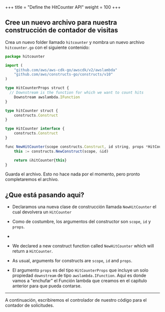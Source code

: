 +++
title = "Define the HitCounter API"
weight = 100
+++

## Cree un nuevo archivo para nuestra construcción de contador de visitas

Crea un nuevo folder llamado `hitcounter` y nombra un nuevo archivo `hitcounter.go` con el siguiente contenido:

```ts
package hitcounter

import (
	"github.com/aws/aws-cdk-go/awscdk/v2/awslambda"
	"github.com/aws/constructs-go/constructs/v10"
)

type HitCounterProps struct {
  // Downstream is the function for which we want to count hits
	Downstream awslambda.IFunction
}

type hitCounter struct {
	constructs.Construct
}

type HitCounter interface {
	constructs.Construct
}

func NewHitCounter(scope constructs.Construct, id string, props *HitCounterProps) HitCounter {
	this := constructs.NewConstruct(scope, &id)

	return &hitCounter{this}
}
```

Guarda el archivo. Esto no hace nada por el momento, pero pronto completaremos el archivo. 

## ¿Que está pasando aqui? 

* Declaramos una nueva clase de construcción llamada `NewHitCounter` el cual devolvera un `HitCounter`
* Como de costumbre, los argumentos del constructor son `scope`, `id` y `props`.
* 

* We declared a new construct function called `NewHitCounter` which will return
  a `HitCounter`.
* As usual, arguments for constructs are `scope`, `id` and `props`.
* El argumento `props` es del tipo `HitCounterProps` que incluye un solo propiedad `downstream` de tipo `awslambda.IFunction`. Aquí es donde vamos a "enchufar" el Función lambda que creamos en el capítulo anterior para que pueda contarse.

----

A continuación, escribiremos el controlador de nuestro código para el contador de solicitudes.

